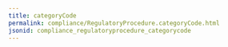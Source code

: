 ```yaml
---
title: categoryCode
permalink: compliance/RegulatoryProcedure.categoryCode.html
jsonid: compliance_regulatoryprocedure_categorycode
---
```

